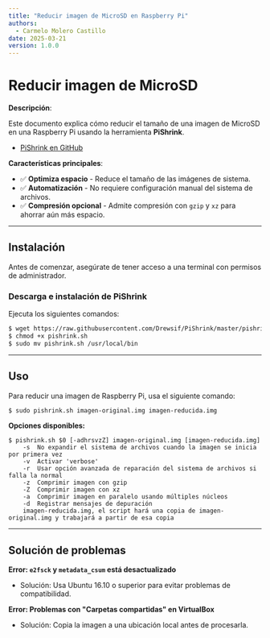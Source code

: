 ```yaml
---
title: "Reducir imagen de MicroSD en Raspberry Pi"
authors:
  - Carmelo Molero Castillo
date: 2025-03-21
version: 1.0.0
---
```


# Reducir imagen de MicroSD

**Descripción**:

Este documento explica cómo reducir el tamaño de una imagen de MicroSD en una Raspberry Pi usando la herramienta **PiShrink**.

- [PiShrink en GitHub](https://github.com/Drewsif/PiShrink)

**Características principales**:

- ✅ **Optimiza espacio** - Reduce el tamaño de las imágenes de sistema.
- ✅ **Automatización** - No requiere configuración manual del sistema de archivos.
- ✅ **Compresión opcional** - Admite compresión con `gzip` y `xz` para ahorrar aún más espacio.

---

## Instalación

Antes de comenzar, asegúrate de tener acceso a una terminal con permisos de administrador.

### Descarga e instalación de PiShrink

Ejecuta los siguientes comandos:

```bash
$ wget https://raw.githubusercontent.com/Drewsif/PiShrink/master/pishrink.sh
$ chmod +x pishrink.sh
$ sudo mv pishrink.sh /usr/local/bin
```

---

## Uso

Para reducir una imagen de Raspberry Pi, usa el siguiente comando:

```bash
$ sudo pishrink.sh imagen-original.img imagen-reducida.img
```

**Opciones disponibles:**

```
$ pishrink.sh $0 [-adhrsvzZ] imagen-original.img [imagen-reducida.img]
    -s  No expandir el sistema de archivos cuando la imagen se inicia por primera vez
    -v  Activar 'verbose'
    -r  Usar opción avanzada de reparación del sistema de archivos si falla la normal
    -z  Comprimir imagen con gzip
    -Z  Comprimir imagen con xz
    -a  Comprimir imagen en paralelo usando múltiples núcleos
    -d  Registrar mensajes de depuración
    imagen-reducida.img, el script hará una copia de imagen-original.img y trabajará a partir de esa copia
```

---

## Solución de problemas

**Error: **`e2fsck`** y **`metadata_csum`** está desactualizado**

- Solución: Usa Ubuntu 16.10 o superior para evitar problemas de compatibilidad.

**Error: Problemas con "Carpetas compartidas" en VirtualBox**

- Solución: Copia la imagen a una ubicación local antes de procesarla.
